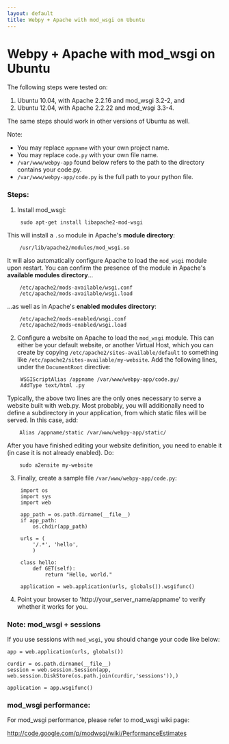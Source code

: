 ```yaml
---
layout: default
title: Webpy + Apache with mod_wsgi on Ubuntu
---
```


# Webpy + Apache with mod_wsgi on Ubuntu

The following steps were tested on:

1. Ubuntu 10.04, with Apache 2.2.16 and mod_wsgi 3.2-2, and
2. Ubuntu 12.04, with Apache 2.2.22 and mod_wsgi 3.3-4.

The same steps should work in other versions of Ubuntu as well.

Note:

* You may replace `appname` with your own project name.
* You may replace `code.py` with your own file name.
* `/var/www/webpy-app` found below refers to the path to the directory contains your code.py.
* `/var/www/webpy-app/code.py` is the full path to your python file.

### Steps:

1. Install mod_wsgi:

        sudo apt-get install libapache2-mod-wsgi

 This will install a `.so` module in Apache's **module directory**:

        /usr/lib/apache2/modules/mod_wsgi.so

 It will also automatically configure Apache to load the `mod_wsgi` module upon restart. You can confirm the presence of the module in Apache's **available modules directory**…

        /etc/apache2/mods-available/wsgi.conf
        /etc/apache2/mods-available/wsgi.load
 …as well as in Apache's **enabled modules directory**:

        /etc/apache2/mods-enabled/wsgi.conf
        /etc/apache2/mods-enabled/wsgi.load

2. Configure a website on Apache to load the `mod_wsgi` module. This can either be your default website, or another Virtual Host, which you can create by copying `/etc/apache2/sites-available/default` to something like `/etc/apache2/sites-available/my-website`. Add the following lines, under the `DocumentRoot` directive:

        WSGIScriptAlias /appname /var/www/webpy-app/code.py/
        AddType text/html .py

 Typically, the above two lines are the only ones necessary to serve a website built with web.py. Most probably, you will additionally need to define a subdirectory in your application, from which static files will be served. In this case, add:

        Alias /appname/static /var/www/webpy-app/static/

 After you have finished editing your website definition, you need to enable it (in case it is not already enabled). Do:

        sudo a2ensite my-website

3. Finally, create a sample file `/var/www/webpy-app/code.py`:

        import os
        import sys
        import web

        app_path = os.path.dirname(__file__)
        if app_path:
            os.chdir(app_path)

        urls = (
            '/.*', 'hello',
            )

        class hello:
            def GET(self):
                return "Hello, world."

        application = web.application(urls, globals()).wsgifunc()

4. Point your browser to 'http://your_server_name/appname' to verify whether it works for you.

### Note: mod_wsgi + sessions

If you use sessions with `mod_wsgi`, you should change your code like below:

    app = web.application(urls, globals())

    curdir = os.path.dirname(__file__)
    session = web.session.Session(app, web.session.DiskStore(os.path.join(curdir,'sessions')),)

    application = app.wsgifunc()

### mod_wsgi performance:
For mod_wsgi performance, please refer to mod_wsgi wiki page:

<http://code.google.com/p/modwsgi/wiki/PerformanceEstimates>
